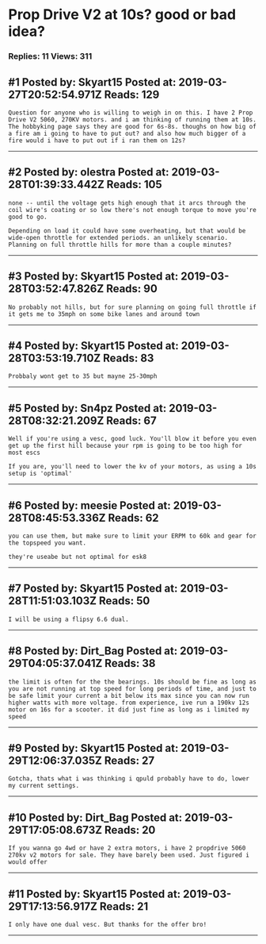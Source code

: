 # Prop Drive V2 at 10s? good or bad idea?

### Replies: 11 Views: 311

## \#1 Posted by: Skyart15 Posted at: 2019-03-27T20:52:54.971Z Reads: 129

```
Question for anyone who is willing to weigh in on this. I have 2 Prop Drive V2 5060, 270KV motors. and i am thinking of running them at 10s. The hobbyking page says they are good for 6s-8s. thoughs on how big of a fire am i going to have to put out? and also how much bigger of a fire would i have to put out if i ran them on 12s?
```

---
## \#2 Posted by: olestra Posted at: 2019-03-28T01:39:33.442Z Reads: 105

```
none -- until the voltage gets high enough that it arcs through the coil wire's coating or so low there's not enough torque to move you're good to go. 

Depending on load it could have some overheating, but that would be wide-open throttle for extended periods. an unlikely scenario. Planning on full throttle hills for more than a couple minutes?
```

---
## \#3 Posted by: Skyart15 Posted at: 2019-03-28T03:52:47.826Z Reads: 90

```
No probably not hills, but for sure planning on going full throttle if it gets me to 35mph on some bike lanes and around town
```

---
## \#4 Posted by: Skyart15 Posted at: 2019-03-28T03:53:19.710Z Reads: 83

```
Probbaly wont get to 35 but mayne 25-30mph
```

---
## \#5 Posted by: Sn4pz Posted at: 2019-03-28T08:32:21.209Z Reads: 67

```
Well if you're using a vesc, good luck. You'll blow it before you even get up the first hill because your rpm is going to be too high for most escs

If you are, you'll need to lower the kv of your motors, as using a 10s setup is 'optimal'
```

---
## \#6 Posted by: meesie Posted at: 2019-03-28T08:45:53.336Z Reads: 62

```
you can use them, but make sure to limit your ERPM to 60k and gear for the topspeed you want. 

they're useabe but not optimal for esk8
```

---
## \#7 Posted by: Skyart15 Posted at: 2019-03-28T11:51:03.103Z Reads: 50

```
I will be using a flipsy 6.6 dual.
```

---
## \#8 Posted by: Dirt_Bag Posted at: 2019-03-29T04:05:37.041Z Reads: 38

```
the limit is often for the the bearings. 10s should be fine as long as you are not running at top speed for long periods of time, and just to be safe limit your current a bit below its max since you can now run higher watts with more voltage. from experience, ive run a 190kv 12s motor on 16s for a scooter. it did just fine as long as i limited my speed
```

---
## \#9 Posted by: Skyart15 Posted at: 2019-03-29T12:06:37.035Z Reads: 27

```
Gotcha, thats what i was thinking i qpuld probably have to do, lower my current settings.
```

---
## \#10 Posted by: Dirt_Bag Posted at: 2019-03-29T17:05:08.673Z Reads: 20

```
If you wanna go 4wd or have 2 extra motors, i have 2 propdrive 5060 270kv v2 motors for sale. They have barely been used. Just figured i would offer
```

---
## \#11 Posted by: Skyart15 Posted at: 2019-03-29T17:13:56.917Z Reads: 21

```
I only have one dual vesc. But thanks for the offer bro!
```

---
